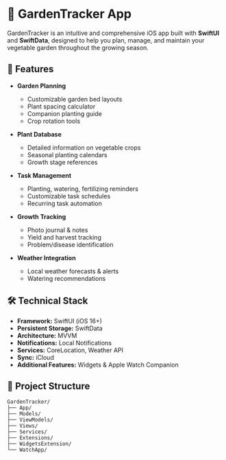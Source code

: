 # 🌿 GardenTracker App

GardenTracker is an intuitive and comprehensive iOS app built with **SwiftUI** and **SwiftData**, designed to help you plan, manage, and maintain your vegetable garden throughout the growing season.

## 📱 Features

- **Garden Planning**
  - Customizable garden bed layouts
  - Plant spacing calculator
  - Companion planting guide
  - Crop rotation tools

- **Plant Database**
  - Detailed information on vegetable crops
  - Seasonal planting calendars
  - Growth stage references

- **Task Management**
  - Planting, watering, fertilizing reminders
  - Customizable task schedules
  - Recurring task automation

- **Growth Tracking**
  - Photo journal & notes
  - Yield and harvest tracking
  - Problem/disease identification

- **Weather Integration**
  - Local weather forecasts & alerts
  - Watering recommendations

## 🛠 Technical Stack

- **Framework:** SwiftUI (iOS 16+)
- **Persistent Storage:** SwiftData
- **Architecture:** MVVM
- **Notifications:** Local Notifications
- **Services:** CoreLocation, Weather API
- **Sync:** iCloud
- **Additional Features:** Widgets & Apple Watch Companion

## 🚧 Project Structure

```plaintext
GardenTracker/
├── App/
├── Models/
├── ViewModels/
├── Views/
├── Services/
├── Extensions/
├── WidgetsExtension/
└── WatchApp/
